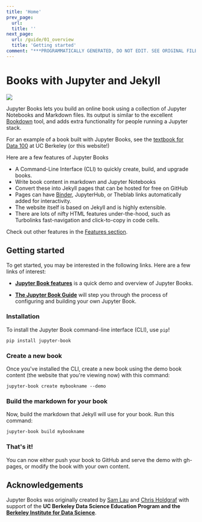 ```yaml
---
title: 'Home'
prev_page:
  url: 
  title: ''
next_page:
  url: /guide/01_overview
  title: 'Getting started'
comment: "***PROGRAMMATICALLY GENERATED, DO NOT EDIT. SEE ORIGINAL FILES IN /content***"
---
```

# Books with Jupyter and Jekyll

<img src="https://circleci.com/gh/jupyter/jupyter-book.svg?style=svg" class="left">

Jupyter Books lets you build an online book using a collection of Jupyter Notebooks
and Markdown files. Its output is similar to the excellent [Bookdown](https://bookdown.org/yihui/bookdown/) tool,
and adds extra functionality for people running a Jupyter stack.

For an example of a book built with Jupyter Books, see the [textbook for Data 100](https://www.textbook.ds100.org/) at UC Berkeley (or this website!)

Here are a few features of Jupyter Books

* A Command-Line Interface (CLI) to quickly create, build, and upgrade books.
* Write book content in markdown and Jupyter Notebooks
* Convert these into Jekyll pages that can be hosted for free on GitHub
* Pages can have [Binder](https://mybinder.org), JupyterHub, or Theblab links
  automatically added for interactivity.
* The website itself is based on Jekyll and is highly extensible.
* There are lots of nifty HTML features under-the-hood, such as
  Turbolinks fast-navigation and click-to-copy in code cells.

Check out other features in the [Features section](features/features).

## Getting started

To get started, you may be interested in the following links.
Here are a few links of interest:

* **[Jupyter Book features](features/features)** is a quick demo and overview
  of Jupyter Books.

* **[The Jupyter Book Guide](guide/01_overview)**
  will step you through the process of configuring and building your own Jupyter Book.

### Installation

To install the Jupyter Book command-line interface (CLI), use `pip`!

```
pip install jupyter-book
```

### Create a new book

Once you've installed the CLI, create a new book using the demo book content
(the website that you're viewing now) with this command:

```
jupyter-book create mybookname --demo
```

### Build the markdown for your book

Now, build the markdown that Jekyll will use for your book. Run this command:

```
jupyter-book build mybookname
```

### That's it!

You can now either push your book to GitHub and serve the demo with gh-pages,
or modify the book with your own content.


## Acknowledgements

Jupyter Books was originally created by [Sam Lau][sam] and [Chris Holdgraf][chris]
with support of the **UC Berkeley Data Science Education Program and the
[Berkeley Institute for Data Science](https://bids.berkeley.edu/)**.

[sam]: http://www.samlau.me/
[chris]: https://predictablynoisy.com
